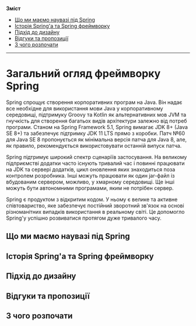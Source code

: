 **Зміст**
* [Що ми маємо наувазі під Spring](#що-ми-маємо-наувазі-під-spring)
* [Історія Spring'а та Spring фреймворку](#історія-springа-та-spring-фреймворку)
* [Підхід до дизайну](#підхід-до-дизайну)
* [Відгуки та пропозиції](#відгуки-та-пропозиції)
* [З чого розпочати](#з-чого-розпочати)

---

# Загальний огляд фреймворку Spring 

Spring спрощує створення корпоративних програм на Java. Він надає все необхідне для використання мови Java у корпоративному середовищі, підтримуку Groovy та Kotlin як альтернативних мов JVM та гнучкість для створення багатьох видів архітектури залежно від потреб програми. Станом на Spring Framework 5.1, Spring вимагає JDK 8+ (Java SE 8+) та забезпечує підтримку JDK 11 LTS прямо з коробки. Патч №60 для Java SE 8 пропонується як мінімальна версія патча для Java 8, але, як правило, рекомендується використовувати останній випуск патча.

Spring підтримує широкий спектр сценаріїв застосування. На великому підприємстві додатки часто існують тривалий час і повинні працювати на JDK та сервері додатків, цикл оновлення яких знаходиться поза контролем розробника. Інші можуть працювати як один jar-файл із вбудованим сервером, можливо, у хмарному середовищі. Ще інші можуть бути автономними програмами, яким не потрібен сервер.

Spring є продуктом з відкритим кодом. У ньому є велике та активне співтовариство, яке забезпечує постійний зворотний зв'язок на основі різноманітних випадків використання в реальному світі. Це допомогло Spring'у успішно розвиватися протягом дуже тривалого часу.

## Що ми маємо наувазі під Spring

## Історія Spring'а та Spring фреймворку

## Підхід до дизайну

## Відгуки та пропозиції

## З чого розпочати

